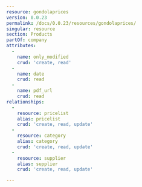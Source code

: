 ```yaml
---
resource: gondolaprices
version: 0.0.23
permalink: /docs/0.0.23/resources/gondolaprices/
singular: resource
section: Products
partOf: company
attributes:
  -
    name: only_modified
    crud: 'create, read'
  -
    name: date
    crud: read
  -
    name: pdf_url
    crud: read
relationships:
  -
    resource: pricelist
    alias: pricelist
    crud: 'create, read, update'
  -
    resource: category
    alias: category
    crud: 'create, read, update'
  -
    resource: supplier
    alias: supplier
    crud: 'create, read, update'

---
```

